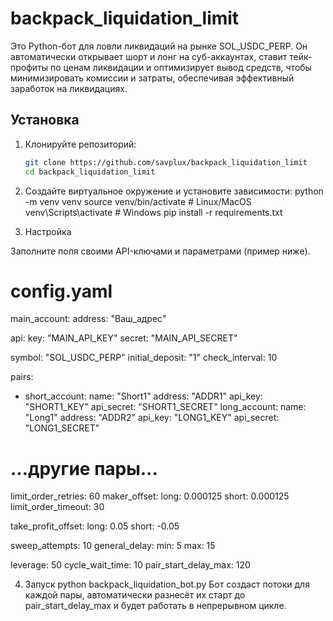 # backpack_liquidation_limit
Это Python-бот для ловли ликвидаций на рынке SOL_USDC_PERP. Он автоматически открывает шорт и лонг на суб-аккаунтах, ставит тейк-профиты по ценам ликвидации и оптимизирует вывод средств, чтобы минимизировать комиссии и затраты, обеспечивая эффективный заработок на ликвидациях.

## Установка

1. Клонируйте репозиторий:  
   ```bash
   git clone https://github.com/savplux/backpack_liquidation_limit
   cd backpack_liquidation_limit
   
2. Создайте виртуальное окружение и установите зависимости:
python -m venv venv
source venv/bin/activate   # Linux/MacOS
venv\Scripts\activate      # Windows
pip install -r requirements.txt

3. Настройка

Заполните поля своими API-ключами и параметрами (пример ниже).

# config.yaml
main_account:
  address: "Ваш_адрес"

api:
  key: "MAIN_API_KEY"
  secret: "MAIN_API_SECRET"

symbol: "SOL_USDC_PERP"
initial_deposit: "1"
check_interval: 10

pairs:
  - short_account:
      name: "Short1"
      address: "ADDR1"
      api_key: "SHORT1_KEY"
      api_secret: "SHORT1_SECRET"
    long_account:
      name: "Long1"
      address: "ADDR2"
      api_key: "LONG1_KEY"
      api_secret: "LONG1_SECRET"
  # …другие пары…

limit_order_retries: 60
maker_offset:
  long: 0.000125
  short: 0.000125
limit_order_timeout: 30

take_profit_offset:
  long: 0.05
  short: -0.05

sweep_attempts: 10
general_delay:
  min: 5
  max: 15

leverage: 50
cycle_wait_time: 10
pair_start_delay_max: 120

4. Запуск
python backpack_liquidation_bot.py
Бот создаст потоки для каждой пары, автоматически разнесёт их старт до pair_start_delay_max и будет работать в непрерывном цикле.
